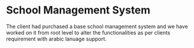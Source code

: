 # School Management System
The client had purchased a base school management system and we have worked on it from root level to alter the functionalities as per clients requirement with arabic lanuage support.
